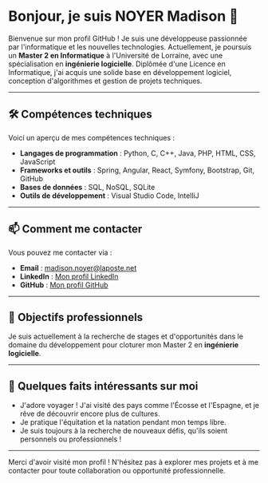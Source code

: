 # Bonjour, je suis NOYER Madison 👋

Bienvenue sur mon profil GitHub ! Je suis une développeuse passionnée par l'informatique et les nouvelles technologies. Actuellement, je poursuis un **Master 2 en Informatique** à l'Université de Lorraine, avec une spécialisation en **ingénierie logicielle**. Diplômée d'une Licence en Informatique, j'ai acquis une solide base en développement logiciel, conception d'algorithmes et gestion de projets techniques.

---

## 🛠️ Compétences techniques

Voici un aperçu de mes compétences techniques :

- **Langages de programmation** : Python, C, C++, Java, PHP, HTML, CSS, JavaScript
- **Frameworks et outils** : Spring, Angular, React, Symfony, Bootstrap, Git, GitHub
- **Bases de données** : SQL, NoSQL, SQLite
- **Outils de développement** : Visual Studio Code, IntelliJ

---

## 📫 Comment me contacter

Vous pouvez me contacter via :

- **Email** : [madison.noyer@laposte.net](mailto:madison.noyer@laposte.net)
- **LinkedIn** : [Mon profil LinkedIn](https://www.linkedin.com/in/madison-noyer-a4b10a252/)
- **GitHub** : [Mon profil GitHub](https://github.com/madisonnoyer54)

---

## 🎯 Objectifs professionnels

Je suis actuellement à la recherche de stages et d'opportunités dans le domaine du développement pour cloturer mon Master 2 en **ingénierie logicielle**.

---

## 🌟 Quelques faits intéressants sur moi

- J'adore voyager ! J'ai visité des pays comme l'Écosse et l'Espagne, et je rêve de découvrir encore plus de cultures.
- Je pratique l'équitation et la natation pendant mon temps libre.
- Je suis toujours à la recherche de nouveaux défis, qu'ils soient personnels ou professionnels !

---

Merci d'avoir visité mon profil ! N'hésitez pas à explorer mes projets et à me contacter pour toute collaboration ou opportunité professionnelle.
